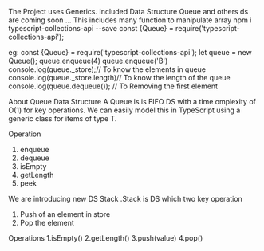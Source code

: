 The Project uses Generics. 
Included Data Structure 
Queue and others ds are coming soon ...
This includes many function to manipulate array 
npm i typescript-collections-api --save 
const  {Queue} = require('typescript-collections-api');

eg: 
const  {Queue} = require('typescript-collections-api');
let queue = new Queue();
queue.enqueue(4)
queue.enqueue('B')
console.log(queue._store);// To know the elements in queue 
console.log(queue._store.length)// To know the length of the queue
console.log(queue.dequeue()); // To Removing the first element

About Queue Data Structure 
A Queue is is FIFO DS with a time omplexity of O(1) for key operations. We can easily model this in TypeScript using a generic class for items of type T.

Operation 
1. enqueue
2. dequeue
3. isEmpty 
4. getLength
5. peek

We are introducing new DS Stack 
.Stack is DS which two key operation 
1. Push of an element in store 
2. Pop the element

Operations
1.isEmpty()
2.getLength()
3.push(value)
4.pop()